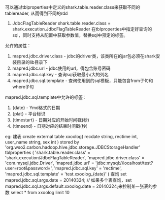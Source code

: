 可以通过tblproperties中定义的shark.table.reader.class来获取不同的tablereader, 从而得到不同的rdd

1. JdbcFlagTableReader
  shark.table.reader.class = shark.execution.JdbcFlagTableReader
  在tblproperties中指定好查询的sql，同时支持从配置中获取参数值，替换sql中预定的标签。

  允许的属性：
  1. mapred.jdbc.driver.class - jdbc的driver类，该类所在的jar包必须在shark安装目录的lib目录下
  2. mapred.jdbc.url - jdbc使用的url，得包含账号密码
  3. mapred.jdbc.sql.key - 查询sql获取最小/大的列名
  4. mapred.jdbc.sql.template - 查询使用到的sql模板，只能包含from子句和where子句

  mapred.jdbc.sql.template中允许的标签：
  1. {date} - Ymd格式的日期
  2. {plat} - 平台标识
  3. {timestart} - 日期对应的开始时间戳(秒)
  4. {timeend} - 日期对应的结束时间戳(秒)

  eg:
  建表
  create external table xxoolog(
    recdate string,
    rectime int,
    user_name string,
    sex int
  )
  stored by 'org.wso2.carbon.hadoop.hive.jdbc.storage.JDBCStorageHandler'
  tblproperties (
    'shark.table.reader.class' = 'shark.execution/JdbcFlagTableReader',
    'mapred.jdbc.driver.class' = 'com.mysql.jdbc.Driver',
    'mapred.jdbc.url' = 'jdbc:mysql://localhost/test?user=root&password=',
    'mapred.jdbc.sql.key' = 'rectime',
    'mapred.jdbc.sql.template' = 'test.xxoolog_{date}'
  )
  查询
  set mapred.jdbc.sql.args.date = 20140324;
  // 如果多个表查询，set mapred.jdbc.sql.args.default.xxoolog.date = 20140324;来控制某一张表的参数
  select * from xxoolog limit 10